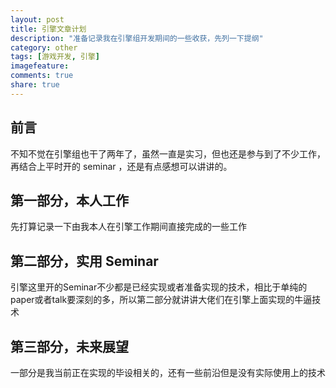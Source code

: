 ```yaml
---
layout: post
title: 引擎文章计划
description: "准备记录我在引擎组开发期间的一些收获，先列一下提纲"
category: other
tags: [游戏开发, 引擎]
imagefeature: 
comments: true
share: true
---
```


## 前言

不知不觉在引擎组也干了两年了，虽然一直是实习，但也还是参与到了不少工作，再结合上平时开的 seminar ，还是有点感想可以讲讲的。

<!--more-->


## 第一部分，本人工作

先打算记录一下由我本人在引擎工作期间直接完成的一些工作

## 第二部分，实用 Seminar

引擎这里开的Seminar不少都是已经实现或者准备实现的技术，相比于单纯的paper或者talk要深刻的多，所以第二部分就讲讲大佬们在引擎上面实现的牛逼技术

## 第三部分，未来展望

一部分是我当前正在实现的毕设相关的，还有一些前沿但是没有实际使用上的技术